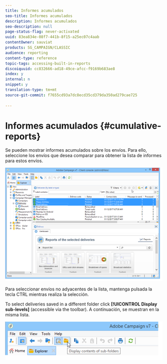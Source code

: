 ```yaml
---
title: Informes acumulados
seo-title: Informes acumulados
description: Informes acumulados
seo-description: null
page-status-flag: never-activated
uuid: 83ea834e-08f7-441b-8f15-a25ec07c4aab
contentOwner: sauviat
products: SG_CAMPAIGN/CLASSIC
audience: reporting
content-type: reference
topic-tags: accessing-built-in-reports
discoiquuid: cc832666-ad18-49ce-afcc-f9169b683ae8
index: y
internal: n
snippet: y
translation-type: tm+mt
source-git-commit: f7655cd93a7dc8ecd35cd379da350ad279cae725

---
```



# Informes acumulados {#cumulative-reports}

Se pueden mostrar informes acumulados sobre los envíos. Para ello, seleccione los envíos que desea comparar para obtener la lista de informes para estos envíos.

![](assets/s_ncs_user_report_compare_tab.png)

Para seleccionar envíos no adyacentes de la lista, mantenga pulsada la tecla CTRL mientras realiza la selección.

To select deliveries saved in a different folder click **[!UICONTROL Display sub-levels]** (accessible via the toolbar). A continuación, se muestran en la misma lista.

![](assets/s_ncs_user_display_children_icon.png)
